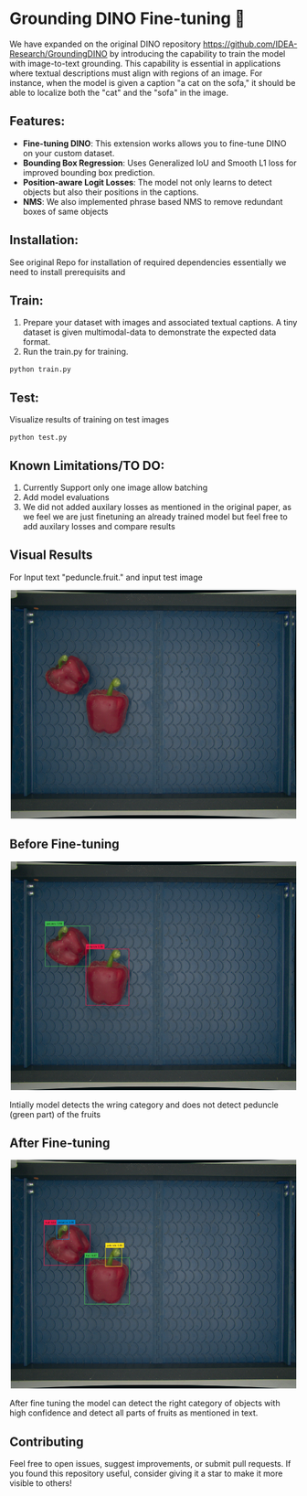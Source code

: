 # Grounding DINO Fine-tuning 🦖


We have expanded on the original DINO  repository 
https://github.com/IDEA-Research/GroundingDINO 
by introducing the capability to train the model with image-to-text grounding. This capability is essential in applications where textual descriptions must align with regions of an image. For instance, when the model is given a caption "a cat on the sofa," it should be able to localize both the "cat" and the "sofa" in the image.

## Features:

- **Fine-tuning DINO**: This extension works allows you to fine-tune DINO on your custom dataset.
- **Bounding Box Regression**: Uses Generalized IoU and Smooth L1 loss for improved bounding box prediction.
- **Position-aware Logit Losses**: The model not only learns to detect objects but also their positions in the captions.
- **NMS**: We also implemented phrase based NMS to remove redundant boxes of same objects


## Installation:
See original Repo for installation of required dependencies essentially we need to install prerequisits and 

## Train: 

1. Prepare your dataset with images and associated textual captions. A tiny dataset is given multimodal-data to demonstrate the expected data format.
3. Run the train.py for training.
  ```
  python train.py
  ```

## Test:
Visualize results of training on test images
```
python test.py
```

## Known Limitations/TO DO:

1. Currently Support only one image allow batching 
2. Add model evaluations
3. We did not added auxilary losses as mentioned in the original paper, as we feel we are just finetuning an already trained model but feel free to add auxilary losses and compare results

## Visual Results

For Input text "peduncle.fruit." and input test image 

<div align="center">
<img src="multimodal-data/test_images/test_pepper.jpg" width=500 height=400>
</div> 


## Before Fine-tuning


<div align="center">
<img src="vis_results/initial_results.jpg" width=500 height=400>
</div> 

Intially model detects the wring category and does not detect peduncle (green part) of the fruits

## After Fine-tuning
<div align="center">
<img src="vis_results/finetune_results.jpg" width=500 height=400>
</div> 

After fine tuning the model can detect the right category of objects with high confidence and detect all parts of fruits as mentioned in text.


## Contributing
Feel free to open issues, suggest improvements, or submit pull requests. If you found this repository useful, consider giving it a star to make it more visible to others!
